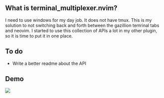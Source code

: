 ## What is terminal_multiplexer.nvim?
I need to use windows for my day job. It does not have tmux. This is my solution to not switching back and forth 
between the gazillion temrinal tabs and neovim. I started to use this collection of APIs a lot in my other plugin, so it is time to put it in one place. 

## To do 
* Write a better readme about the API  

## Demo
![](https://github.com/user-attachments/assets/f3131a78-86a5-40e7-b840-7b28a669aac7)
